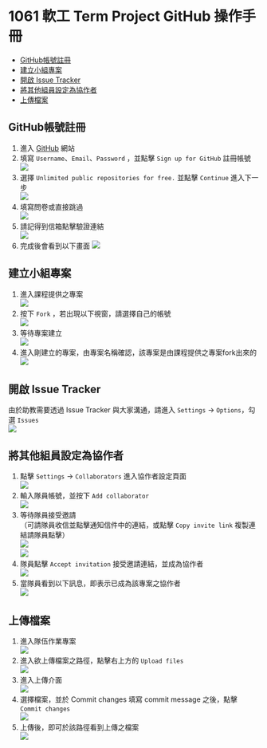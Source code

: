 # 1061 軟工 Term Project GitHub 操作手冊
- [GitHub帳號註冊](#github帳號註冊)
- [建立小組專案](#建立小組專案)
- [開啟 Issue Tracker](#開啟-issue-tracker)
- [將其他組員設定為協作者](#將其他組員設定為協作者)
- [上傳檔案](#上傳檔案)

## GitHub帳號註冊
1. 進入 [GitHub](https://github.com/) 網站
2. 填寫 `Username`、`Email`、`Password` ，並點擊 `Sign up for GitHub` 註冊帳號  
![](./img/GitHub/register_01.png)
3. 選擇 `Unlimited public repositories for free.` 並點擊 `Continue` 進入下一步  
![](./img/GitHub/register_02.png)
4. 填寫問卷或直接跳過  
![](./img/GitHub/register_03.png)
5. 請記得到信箱點擊驗證連結  
![](./img/GitHub/register_04.png)
6. 完成後會看到以下畫面
![](./img/GitHub/register_05.png)

## 建立小組專案
1. 進入課程提供之專案  
![](./img/GitHub/create_team_01.png)
2. 按下 `Fork` ，若出現以下視窗，請選擇自己的帳號  
![](./img/GitHub/create_team_02.png)
3. 等待專案建立  
![](./img/GitHub/create_team_03.png)
3. 進入剛建立的專案，由專案名稱確認，該專案是由課程提供之專案fork出來的  
![](./img/GitHub/create_team_04.png)

## 開啟 Issue Tracker
由於助教需要透過 Issue Tracker 與大家溝通，請進入 `Settings` → `Options`，勾選 `Issues`  
![](./img/GitHub/issue_01.png)

## 將其他組員設定為協作者
1. 點擊 `Settings` → `Collaborators` 進入協作者設定頁面  
![](./img/GitHub/collaborator_01.png)
2. 輸入隊員帳號，並按下 `Add collaborator`  
![](./img/GitHub/collaborator_02.png)
3. 等待隊員接受邀請  
（可請隊員收信並點擊通知信件中的連結，或點擊 `Copy invite link` 複製連結請隊員點擊）  
![](./img/GitHub/collaborator_03.png)  
![](./img/GitHub/collaborator_04.png)
4. 隊員點擊 `Accept invitation` 接受邀請連結，並成為協作者  
![](./img/GitHub/collaborator_05.png)
5. 當隊員看到以下訊息，即表示已成為該專案之協作者  
![](./img/GitHub/collaborator_06.png)

## 上傳檔案
1. 進入隊伍作業專案  
![](./img/GitHub/upload_01.png)
2. 進入欲上傳檔案之路徑，點擊右上方的 `Upload files`  
![](./img/GitHub/upload_02.png)
3. 進入上傳介面  
![](./img/GitHub/upload_03.png)
4. 選擇檔案，並於 Commit changes 填寫 commit message 之後，點擊 `Commit changes`  
![](./img/GitHub/upload_04.png)
5. 上傳後，即可於該路徑看到上傳之檔案  
![](./img/GitHub/upload_05.png)
